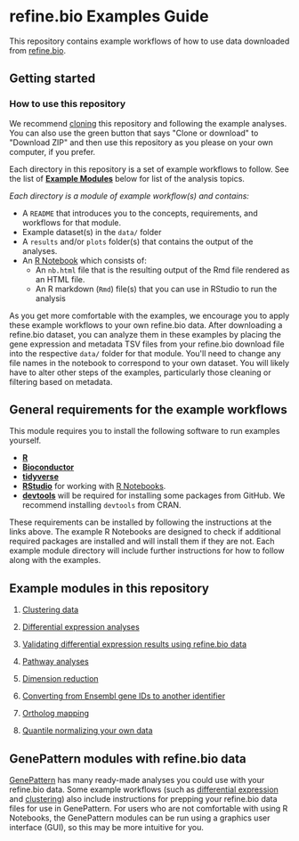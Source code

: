 # refine.bio Examples Guide
This repository contains example workflows of how to use data downloaded from
[refine.bio](https://www.refine.bio).

## Getting started

### How to use this repository
We recommend [cloning](https://help.github.com/articles/cloning-a-repository/)
this repository and following the example analyses.
You can also use the green button that says "Clone or download" to "Download ZIP" and then use this repository as you please on your own computer, if you prefer.

Each directory in this repository is a set of example workflows to follow.
See the list of [**Example Modules**](#example-workflows-in-this-repository)
below for list of the analysis topics.

*Each directory is a module of example workflow(s) and contains:*

- A `README` that introduces you to the concepts, requirements, and workflows for that module.
- Example dataset(s) in the `data/` folder
- A `results` and/or `plots` folder(s) that contains the output of the analyses.
- An [R Notebook](https://bookdown.org/yihui/rmarkdown/notebook.html#using-notebooks) which consists of:
  - An `nb.html` file that is the resulting output of the Rmd file rendered as an HTML file.
  - An R markdown (`Rmd`) file(s) that you can use in RStudio to run the analysis

As you get more comfortable with the examples, we encourage you to apply these example workflows to your own refine.bio data.
After downloading a refine.bio dataset, you can analyze them in these examples by placing the gene expression and metadata TSV files from your refine.bio download file into the respective `data/` folder for that module.
You'll need to change any file names in the notebook to correspond to your own dataset.
You will likely have to alter other steps of the examples, particularly those cleaning or filtering based on metadata.

## General requirements for the example workflows

This module requires you to install the following software to run examples yourself.

* [**R**](https://cran.r-project.org/)
* [**Bioconductor**](https://bioconductor.org/install/)
* [**tidyverse**](https://www.tidyverse.org/)
* [**RStudio**](https://www.rstudio.com/products/RStudio/) for working with [R Notebooks](https://bookdown.org/yihui/rmarkdown/notebook.html).
* [**devtools**](https://cran.r-project.org/web/packages/devtools/readme/README.html)
will be required for installing some packages from GitHub. We recommend installing `devtools` from CRAN.

These requirements can be installed by following the instructions at the links above.
The example R Notebooks are designed to check if additional required packages are installed and will install them if they are not.
Each example module directory will include further instructions for how to follow along with the examples.

## Example modules in this repository  

1. [Clustering data](https://github.com/AlexsLemonade/refinebio-examples/blob/master/clustering)  

2. [Differential expression analyses](https://github.com/AlexsLemonade/refinebio-examples/blob/master/differential-expression)  

3. [Validating differential expression results using refine.bio data](https://github.com/AlexsLemonade/refinebio-examples/blob/master/validate-differential-expression)

4. [Pathway analyses](https://github.com/AlexsLemonade/refinebio-examples/blob/master/pathway-analysis)

5. [Dimension reduction](https://github.com/AlexsLemonade/refinebio-examples/blob/master/dimension-reduction)

6. [Converting from Ensembl gene IDs to another identifier](https://github.com/AlexsLemonade/refinebio-examples/blob/master/ensembl-id-convert)  

7. [Ortholog mapping](https://github.com/AlexsLemonade/refinebio-examples/blob/master/ortholog-mapping)  

8. [Quantile normalizing your own data](https://github.com/AlexsLemonade/refinebio-examples/blob/master/normalize-own-data)

## GenePattern modules with refine.bio data

[GenePattern](https://cloud.genepattern.org/gp/pages/login.jsf) has many ready-made analyses you could use with your refine.bio data.
Some example workflows (such as [differential expression](https://github.com/AlexsLemonade/refinebio-examples/blob/master/differential-expression) and [clustering](https://github.com/AlexsLemonade/refinebio-examples/blob/master/clustering)) also include instructions for prepping your refine.bio data files for use in GenePattern.
For users who are not comfortable with using R Notebooks, the GenePattern modules can be run using a graphics user interface (GUI), so this may be more intuitive for you.
